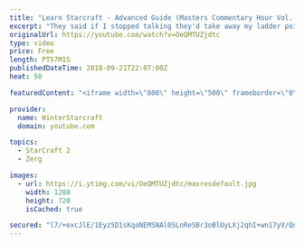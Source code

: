 ```yaml
---
title: "Learn Starcraft - Advanced Guide (Masters Commentary Hour Vol. 1)"
excerpt: "They said if I stopped talking they'd take away my ladder points. Next one I upload will have more terran/toss blame RNGesus."
originalUrl: https://youtube.com/watch?v=OeQMTUZjdtc
type: video
price: Free
length: PT57M1S
publishedDateTime: 2018-09-21T22:07:00Z
heat: 50

featuredContent: "<iframe width=\"800\" height=\"500\" frameborder=\"0\" src=\"https://www.youtube.com/embed/OeQMTUZjdtc\" allow=\"accelerometer; autoplay; encrypted-media; gyroscope; picture-in-picture\" allowfullscreen></iframe>"

provider:
  name: WinterStarcraft
  domain: youtube.com

topics:
  - StarCraft 2
  - Zerg

images:
  - url: https://i.ytimg.com/vi/OeQMTUZjdtc/maxresdefault.jpg
    width: 1280
    height: 720
    isCached: true

secured: "l7/+excJlE/1Eyz5D1sKqoNEMSNAl0SLnReSBr3oBlOyLXj2qhI+wn17yV/Qn7TG+Bsy5bsfCQBBCA1PPncv1yFTnTd9JAmYsdwnQGiahv5Y/Mvnfko/3Y0pB1FABbLb24M+cQu2lJnAZXYzBUDNjPfzOHVCgMkgOCCdbytVYu4Ccm5e9ex7l7ZYUA3qRdutFGnJOqFc7yAljxPlnDKvpyfv0qB5zlCMHt918HGrZbAP1SNHmzVHVFZBIc3ywdCHHc/nXUhSMBdRB7Jr1WNGenQSwBHJSwUYodhSX7fnjfuBFIa2hMiZY6TOYW5QTF6Zw/0ldRezqHDWFU7+CJo3a6gwhDXz8rQJM0vXBPfely71WAwD175wY90acsjMPEPpSciw67WVfIk9I1YaAUGsp611cKrO2EZA4KSY0CK8FPY=;3p5rJ8wgCUk+XHskm8DSbA=="
---
```


